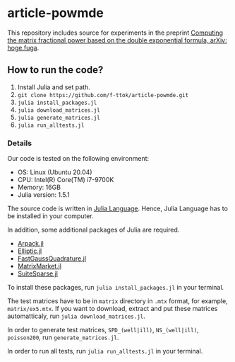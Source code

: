 # article-powmde

This repository includes source for experiments in the preprint [Computing the matrix fractional power based on the double exponential formula, arXiv: hoge.fuga](https://example.com/).

## How to run the code?

1. Install Julia and set path.
1. `git clone https://github.com/f-ttok/article-powmde.git`
1. `julia install_packages.jl`
1. `julia download_matrices.jl`
1. `julia generate_matrices.jl`
1. `julia run_alltests.jl`

### Details
Our code is tested on the following environment:

- OS: Linux (Ubuntu 20.04)
- CPU: Intel(R) Core(TM) i7-9700K
- Memory: 16GB
- Julia version: 1.5.1

The source code is written in [Julia Language](https://julialang.org/).
Hence, Julia Language has to be installed in your computer.

In addition, some additional packages of Julia are required.

- [Arpack.jl](https://github.com/JuliaLinearAlgebra/Arpack.jl)
- [Elliptic.jl](https://github.com/nolta/Elliptic.jl)
- [FastGaussQuadrature.jl](https://github.com/JuliaApproximation/FastGaussQuadrature.jl)
- [MatrixMarket.jl](https://github.com/JuliaSparse/MatrixMarket.jl)
- [SuiteSparse.jl](https://github.com/JuliaLinearAlgebra/SuiteSparse.jl)

To install these packages, run `julia install_packages.jl` in your terminal.

The test matrices have to be in `matrix` directory in `.mtx` format, for example, `matrix/ex5.mtx`.
If you want to download, extract and put these matrices automatticaly, run `julia download_matrices.jl`.

In order to generate test matrices, `SPD_(well|ill)`, `NS_(well|ill)`, `poisson200`, run `generate_matrices.jl`.

In order to run all tests, run `julia run_alltests.jl` in your terminal.